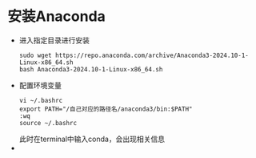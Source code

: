 # 安装Anaconda
- 进入指定目录进行安装
  ```
  sudo wget https://repo.anaconda.com/archive/Anaconda3-2024.10-1-Linux-x86_64.sh
  bash Anaconda3-2024.10-1-Linux-x86_64.sh
  ```
- 配置环境变量
  ```
  vi ~/.bashrc
  export PATH="/自己对应的路径名/anaconda3/bin:$PATH"
  :wq
  source ~/.bashrc
  ```
  此时在terminal中输入conda，会出现相关信息
- 
